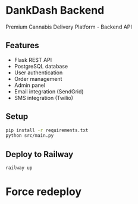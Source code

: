 # DankDash Backend

Premium Cannabis Delivery Platform - Backend API

## Features
- Flask REST API
- PostgreSQL database
- User authentication
- Order management
- Admin panel
- Email integration (SendGrid)
- SMS integration (Twilio)

## Setup
```bash
pip install -r requirements.txt
python src/main.py
```

## Deploy to Railway
```bash
railway up
```
# Force redeploy
